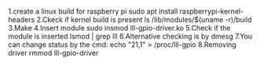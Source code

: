 1.create a linux build for raspberry pi
	sudo apt install raspberrypi-kernel-headers
2.Ckeck if kernel build is present
	ls /lib/modules/$(uname -r)/build
3.Make
4.Insert module
	sudo insmod lll-gpio-driver.ko
5.Check if the module is inserted
	lsmod | grep lll
6.Alternative checking is by
	dmesg
7.You can change status by the cmd:
	echo "21,1" > /proc/lll-gpio
8.Removing driver
	rmmod lll-gpio-driver


